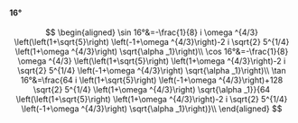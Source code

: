 #### 16°

$$
\begin{aligned}
\sin 16°&=-\frac{1}{8} i \omega ^{4/3} \left(\left(1+\sqrt{5}\right) \left(-1+\omega ^{4/3}\right)-2 i \sqrt{2} 5^{1/4} \left(1+\omega ^{4/3}\right) \sqrt{\alpha
_1}\right)\\
\cos 16°&=-\frac{1}{8} \omega ^{4/3} \left(\left(1+\sqrt{5}\right) \left(1+\omega ^{4/3}\right)-2 i \sqrt{2} 5^{1/4} \left(-1+\omega ^{4/3}\right) \sqrt{\alpha
_1}\right)\\
\tan 16°&=\frac{64 i \left(1+\sqrt{5}\right) \left(-1+\omega ^{4/3}\right)+128 \sqrt{2} 5^{1/4} \left(1+\omega ^{4/3}\right) \sqrt{\alpha _1}}{64 \left(\left(1+\sqrt{5}\right)
\left(1+\omega ^{4/3}\right)-2 i \sqrt{2} 5^{1/4} \left(-1+\omega ^{4/3}\right) \sqrt{\alpha _1}\right)}\\
\end{aligned}
$$

